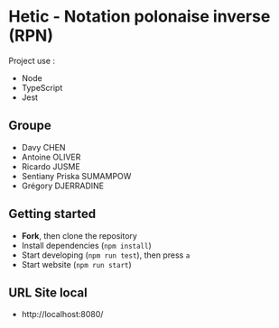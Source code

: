 # Hetic - Notation polonaise inverse (RPN)
Project use :
- Node
- TypeScript
- Jest

## Groupe
- Davy CHEN
- Antoine OLIVER
- Ricardo JUSME
- Sentiany Priska SUMAMPOW
- Grégory DJERRADINE

## Getting started
- **Fork**, then clone the repository
- Install dependencies (`npm install`)
- Start developing (`npm run test`), then press `a`
- Start website (`npm run start`)

## URL Site local
- http://localhost:8080/
